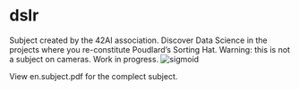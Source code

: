 # dslr
Subject created by the 42AI association. Discover Data Science in the projects where you re-constitute Poudlard’s Sorting Hat. Warning: this is not a subject on cameras.
Work in progress.
![sigmoid](https://www.researchgate.net/profile/Tali_Leibovich-Raveh/publication/325868989/figure/fig2/AS:639475206074368@1529474178211/A-Basic-sigmoid-function-with-two-parameters-c1-and-c2-as-commonly-used-for-subitizing.png)

View en.subject.pdf for the complect subject.
